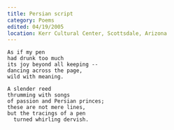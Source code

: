 ```yaml
---
title: Persian script
category: Poems
edited: 04/19/2005
location: Kerr Cultural Center, Scottsdale, Arizona
---
```


    As if my pen
    had drunk too much
    its joy beyond all keeping --
    dancing across the page,
    wild with meaning.

    A slender reed
    thrumming with songs
    of passion and Persian princes;
    these are not mere lines,
    but the tracings of a pen
      turned whirling dervish.


